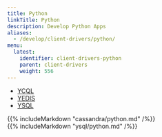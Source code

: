 ```yaml
---
title: Python
linkTitle: Python
description: Develop Python Apps
aliases:
  - /develop/client-drivers/python/
menu:
  latest:
    identifier: client-drivers-python
    parent: client-drivers
    weight: 556
---
```


<ul class="nav nav-tabs nav-tabs-yb">
  <li>
    <a href="#cql" class="nav-link active" id="cql-tab" data-toggle="tab" role="tab" aria-controls="cql" aria-selected="true">
      <i class="icon-cassandra" aria-hidden="true"></i>
      YCQL
    </a>
  </li>
  <li>
    <a href="#redis" class="nav-link" id="redis-tab" data-toggle="tab" role="tab" aria-controls="redis" aria-selected="false">
      <i class="icon-redis" aria-hidden="true"></i>
      YEDIS
    </a>
  </li>
  <li>
    <a href="#ysql" class="nav-link" id="ysql-tab" data-toggle="tab" role="tab" aria-controls="ysql" aria-selected="false">
      <i class="icon-ysql" aria-hidden="true"></i>
      YSQL
    </a>
  </li>
</ul>

<div class="tab-content">
  <div id="cql" class="tab-pane fade show active" role="tabpanel" aria-labelledby="cql-tab">
    {{% includeMarkdown "cassandra/python.md" /%}}
  </div>
  <div id="ysql" class="tab-pane fade" role="tabpanel" aria-labelledby="ysql-tab">
    {{% includeMarkdown "ysql/python.md" /%}}
  </div>
</div>
